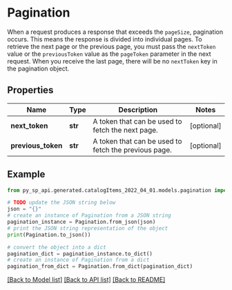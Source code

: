 # Pagination

When a request produces a response that exceeds the `pageSize`, pagination occurs. This means the response is divided into individual pages. To retrieve the next page or the previous page, you must pass the `nextToken` value or the `previousToken` value as the `pageToken` parameter in the next request. When you receive the last page, there will be no `nextToken` key in the pagination object.

## Properties

Name | Type | Description | Notes
------------ | ------------- | ------------- | -------------
**next_token** | **str** | A token that can be used to fetch the next page. | [optional] 
**previous_token** | **str** | A token that can be used to fetch the previous page. | [optional] 

## Example

```python
from py_sp_api.generated.catalogItems_2022_04_01.models.pagination import Pagination

# TODO update the JSON string below
json = "{}"
# create an instance of Pagination from a JSON string
pagination_instance = Pagination.from_json(json)
# print the JSON string representation of the object
print(Pagination.to_json())

# convert the object into a dict
pagination_dict = pagination_instance.to_dict()
# create an instance of Pagination from a dict
pagination_from_dict = Pagination.from_dict(pagination_dict)
```
[[Back to Model list]](../README.md#documentation-for-models) [[Back to API list]](../README.md#documentation-for-api-endpoints) [[Back to README]](../README.md)


